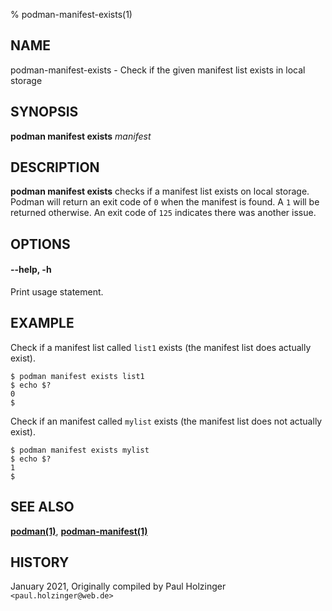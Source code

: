 % podman-manifest-exists(1)

## NAME
podman\-manifest\-exists - Check if the given manifest list exists in local storage

## SYNOPSIS
**podman manifest exists** *manifest*

## DESCRIPTION
**podman manifest exists** checks if a manifest list exists on local storage. Podman will
return an exit code of `0` when the manifest is found. A `1` will be returned otherwise.
An exit code of `125` indicates there was another issue.


## OPTIONS

#### **--help**, **-h**

Print usage statement.

## EXAMPLE

Check if a manifest list called `list1` exists (the manifest list does actually exist).
```
$ podman manifest exists list1
$ echo $?
0
$
```

Check if an manifest called `mylist` exists (the manifest list does not actually exist).
```
$ podman manifest exists mylist
$ echo $?
1
$
```

## SEE ALSO
**[podman(1)](podman.1.md)**, **[podman-manifest(1)](podman-manifest.1.md)**

## HISTORY
January 2021, Originally compiled by Paul Holzinger `<paul.holzinger@web.de>`

